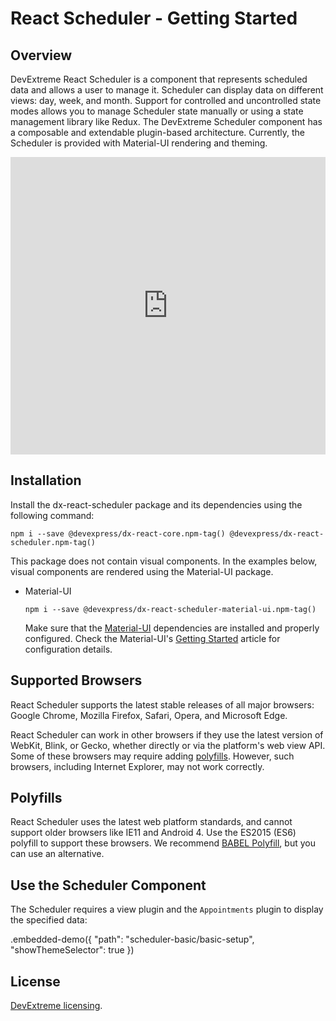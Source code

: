 # React Scheduler - Getting Started

## Overview

DevExtreme React Scheduler is a component that represents scheduled data and allows a user to manage it. Scheduler can display data on different views: day, week, and month. Support for controlled and uncontrolled state modes allows you to manage Scheduler state manually or using a state management library like Redux. The DevExtreme Scheduler component has a composable and extendable plugin-based architecture. Currently, the Scheduler is provided with Material-UI rendering and theming.

<iframe width="100%" height="476" src="https://www.youtube.com/embed/YPNeFdHvbbU" frameborder="0" allow="accelerometer; autoplay; encrypted-media; gyroscope; picture-in-picture" allowfullscreen="" style="border: 0;"></iframe>

## Installation

Install the dx-react-scheduler package and its dependencies using the following command:

```
npm i --save @devexpress/dx-react-core.npm-tag() @devexpress/dx-react-scheduler.npm-tag()
```

This package does not contain visual components. In the examples below, visual components are rendered using the Material-UI package.

- Material-UI

  ```
  npm i --save @devexpress/dx-react-scheduler-material-ui.npm-tag()
  ```

  Make sure that the [Material-UI](https://material-ui.com/) dependencies are installed and properly configured. Check the Material-UI's [Getting Started](https://material-ui.com/getting-started/installation) article for configuration details.


## Supported Browsers

React Scheduler supports the latest stable releases of all major browsers: Google Chrome, Mozilla Firefox, Safari, Opera, and Microsoft Edge.

React Scheduler can work in other browsers if they use the latest version of WebKit, Blink, or Gecko, whether directly or via the platform's web view API. Some of these browsers may require adding [polyfills](#polyfills). However, such browsers, including Internet Explorer, may not work correctly.

## Polyfills

React Scheduler uses the latest web platform standards, and cannot support older browsers like IE11 and Android 4. Use the ES2015 (ES6) polyfill to support these browsers. We recommend [BABEL Polyfill](https://babeljs.io/docs/usage/polyfill/), but you can use an alternative.

## Use the Scheduler Component

The Scheduler requires a view plugin and the `Appointments` plugin to display the specified data:

.embedded-demo({ "path": "scheduler-basic/basic-setup", "showThemeSelector": true })

## License

[DevExtreme licensing](https://js.devexpress.com/licensing/).
